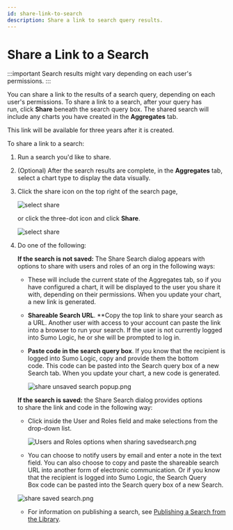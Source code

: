```yaml
---
id: share-link-to-search
description: Share a link to search query results.
---
```


# Share a Link to a Search

:::important
Search results might vary depending on each user's permissions.
:::

You can share a link to the results of a search query, depending on each user's permissions. To share a link to a search, after your query has run, click **Share** beneath the search query box. The shared search will include any charts you have created in the **Aggregates** tab. 

This link will be available for three years after it is created. 

To share a link to a search:

1. Run a search you'd like to share.
1. (Optional) After the search results are complete, in the **Aggregates** tab, select a chart type to display the data visually. 
1. Click the share icon on the top right of the search page,

    ![select share](/img/search/get-started-search/search-basics/share-search-icon.png)

    or click the three-dot icon and click **Share**.   

    ![select share](/img/search/get-started-search/search-basics/share-from-menu.png)

1. Do one of the following:

    **If the search is not saved:** The Share Search dialog appears with options to share with users and roles of an org in the following
    ways:
    
    * These will include the current state of the Aggregates tab, so if you have configured a chart, it will be displayed to the user you share it with, depending on their permissions. When you update your chart, a new link is generated.
    * **Shareable Search URL**. **Copy the top link to share your search as a URL. Another user with access to your account can paste the link into a browser to run your search. If the user is not currently logged into Sumo Logic, he or she will be prompted to log in.
    * **Paste code in the search query box**. If you know that the recipient is logged into Sumo Logic, copy and provide them the bottom code. This code can be pasted into the Search query box of a new Search tab. When you update your chart, a new code is generated.  
  
        ![share unsaved search popup.png](/img/search/get-started-search/search-basics/share-unsaved-search-popup.png)

    **If the search is saved:** the Share Search dialog provides options to share the link and code in the following way:  
    
    * Click inside the User and Roles field and make selections from the drop-down list.

        ![Users and Roles options when sharing savedsearch.png](/img/search/get-started-search/search-basics/user-role-options.png)

    * You can choose to notify users by email and enter a note in the text field. You can also choose to copy and paste the shareable search URL into another form of electronic communication. Or if you know that the recipient is logged into Sumo Logic, the Search Query Box code can be pasted into the Search query box of a new Search.

    ![share saved search.png](/img/search/get-started-search/search-basics/share-saved-search.png)
    
    * For information on publishing a search, see [Publishing a Search from the Library](../../../get-started/library/search-the-library.md).
